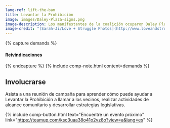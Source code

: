 ```yaml
---
lang-ref: lift-the-ban
title: Levantar la Prohibición
image: images/Daley-Plaza-signs.png
image-description: Los manifestantes de la coalición ocuparon Daley Plaza en agosto de 2020.
image-credit: "[Sarah-Ji/Love + Struggle Photos](http://www.loveandstrugglephotos.com/)"
---
```


{% capture demands %}
#### Reivindicaciones
{% endcapture %}
{% include comp-note.html content=demands %}

## Involucrarse

Asista a una reunión de campaña para aprender cómo puede ayudar a Levantar la Prohibición a llamar a los vecinos, realizar actividades de alcance comunitario y desarrollar estrategias legislativas.

{% include comp-button.html text="Encuentre un evento próximo" link="https://teamup.com/ksc3uaa38o41o2vz8o?view=a&lang=es" %}
